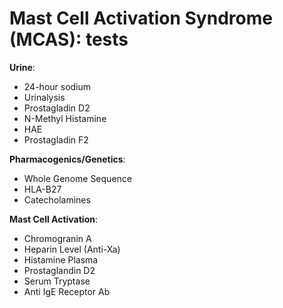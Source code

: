 [//]: # (
source: gpt-3 + jph editing
tags: tests
)

# Mast Cell Activation Syndrome (MCAS): tests

**Urine**:

* 24-hour sodium
* Urinalysis
* Prostagladin D2
* N-Methyl Histamine
* HAE
* Prostagladin F2

**Pharmacogenics/Genetics**:

* Whole Genome Sequence
* HLA-B27
* Catecholamines

**Mast Cell Activation**:

* Chromogranin A
* Heparin Level (Anti-Xa)
* Histamine Plasma
* Prostaglandin D2
* Serum Tryptase
* Anti IgE Receptor Ab
